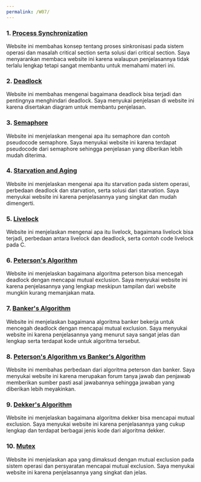 ```yaml
---
permalink: /W07/
---
```


### 1. [Process Synchronization](https://www.studytonight.com/operating-system/process-synchronization)
Website ini membahas konsep tentang proses sinkronisasi pada sistem operasi dan masalah critical section serta solusi dari critical section. Saya menyarankan membaca website ini karena walaupun penjelasannya tidak terlalu lengkap tetapi sangat membantu untuk memahami materi ini.

### 2. [Deadlock](https://www.tutorialspoint.com/process-deadlocks-in-operating-system)
Website ini membahas mengenai bagaimana deadlock bisa terjadi dan pentingnya menghindari deadlock. Saya menyukai penjelasan di website ini karena disertakan diagram untuk membantu penjelasan.

### 3. [Semaphore](https://www.guru99.com/semaphore-in-operating-system.html)
Website ini menjelaskan mengenai apa itu semaphore dan contoh pseudocode semaphore. Saya menyukai website ini karena terdapat pseudocode dari semaphore sehingga penjelasan yang diberikan lebih mudah diterima.

### 4. [Starvation and Aging](https://www.geeksforgeeks.org/starvation-and-aging-in-operating-systems/)
Website ini menjelaskan mengenai apa itu starvation pada sistem operasi, perbedaan deadlock dan starvation, serta solusi dari starvation. Saya menyukai website ini karena penjelasannya yang singkat dan mudah dimengerti.

### 5. [Livelock](https://www.geeksforgeeks.org/deadlock-starvation-and-livelock/)
Website ini menjelaskan mengenai apa itu livelock, bagaimana livelock bisa terjadi, perbedaan antara livelock dan deadlock, serta contoh code livelock pada C.

### 6. [Peterson's Algorithm](https://www.cs.wcupa.edu/rkline/os/peterson.html)
Website ini menjelaskan bagaimana algoritma peterson bisa mencegah deadlock dengan mencapai mutual exclusion. Saya menyukai website ini karena penjelasannya yang lengkap meskipun tampilan dari website mungkin kurang memanjakan mata.

### 7. [Banker's Algorithm](https://www.geeksforgeeks.org/bankers-algorithm-in-operating-system-2/)
Website ini menjelaskan bagaimana algoritma banker bekerja untuk mencegah deadlock dengan mencapai mutual exclusion. Saya menyukai website ini karena penjelasannya yang menurut saya sangat jelas dan lengkap serta terdapat kode untuk algoritma tersebut.

### 8. [Peterson's Algorithm vs Banker's Algorithm](https://cs.stackexchange.com/questions/57211/petersons-vs-bakery-algorithm)
Website ini membahas perbedaan dari algoritma peterson dan banker. Saya menyukai website ini karena merupakan forum tanya jawab dan penjawab memberikan sumber pasti asal jawabannya sehingga jawaban yang diberikan lebih meyakinkan.

### 9. [Dekker's Algorithm](https://www.geeksforgeeks.org/dekkers-algorithm-in-process-synchronization/)
Website ini menjelaskan bagaimana algoritma dekker bisa mencapai mutual exclusion. Saya menyukai website ini karena penjelasannya yang cukup lengkap dan terdapat berbagai jenis kode dari algoritma dekker. 

### 10. [Mutex](https://www.geeksforgeeks.org/mutual-exclusion-in-distributed-system/)
Website ini menjelaskan apa yang dimaksud dengan mutual exclusion pada sistem operasi dan persyaratan mencapai mutual exclusion. Saya menyukai website ini karena penjelasannya yang singkat dan jelas.
